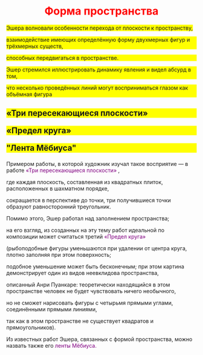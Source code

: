 <html>
<head>
<style>
div p {
background:yellow;
      }
div content {
background:yellow;
}
</style>
</head>
<body>
<h1> <center> <font color="red"> Форма пространства </font> </center> </h1>
<p> <div> <content> Эшера волновали особенности перехода от плоскости к пространству, </p>
<p>взаимодействие имеющих определённую форму двухмерных фигур и трёхмерных существ, </p>
<p>способных передвигаться в пространстве.</p>
 <p>Эшер стремился иллюстрировать динамику явления и видел абсурд в том,</p>
 <p>что несколько проведённых линий могут восприниматься глазом как объёмная фигура </div> </content>
</p> 
<div> 
<h2>
<p> «Три пересекающиеся плоскости» </p>
<p> «Предел круга» </p>
<section> <p> "Лента Мёбиуса" 
</p> </section> </div> </h2>
<p> Примером работы, в которой художник изучал такое восприятие — в работе <span style="color:purple;">«Три пересекающиеся плоскости» </span>,</p> 
<p>где каждая плоскость, составленная из квадратных плиток, расположенных в шахматном порядке, </p>
<p>сокращается в перспективе до точки, три получившиеся точки образуют равносторонний треугольник. </p>
 <p>Помимо этого, Эшер работал над заполнением пространства; </p> 
 <p>на его взгляд, из созданных на эту тему работ идеальной по композиции может считаться третий <span style="color:purple;">«Предел круга» </span> </p> 
 <p>(рыбоподобные фигуры уменьшаются при удалении от центра круга, плотно заполняя при этом поверхность;</p>
 <p> подобное уменьшение может быть бесконечным; при этом картина демонстрирует один из видов неевклидова пространства,</p>
 <p> описанный Анри Пуанкаре: теоретически находящийся в этом пространстве человек не будет чувствовать ничего необычного,</p>
 <p> но не сможет нарисовать фигуры с четырьмя прямыми углами, соединёнными прямыми линиями, </p>
  <p> так как в этом пространстве не существует квадратов и прямоугольников).</p>
<p> Из известных работ Эшера, связанных с формой пространства, можно назвать также его <span style="color:purple;">ленты Мёбиуса.</span> </p> 
</body>
</html>
